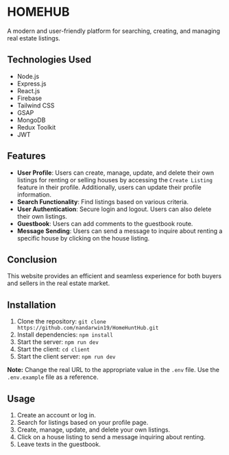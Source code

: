 # HOMEHUB

A modern and user-friendly platform for searching, creating, and managing real estate listings.

## Technologies Used

- Node.js
- Express.js
- React.js
- Firebase
- Tailwind CSS
- GSAP
- MongoDB
- Redux Toolkit
- JWT

## Features

- **User Profile**: Users can create, manage, update, and delete their own listings for renting or selling houses by accessing the `Create Listing` feature in their profile. Additionally, users can update their profile information.
- **Search Functionality**: Find listings based on various criteria.
- **User Authentication**: Secure login and logout. Users can also delete their own listings.
- **Guestbook**: Users can add comments to the guestbook route.
- **Message Sending**: Users can send a message to inquire about renting a specific house by clicking on the house listing.

## Conclusion

This website provides an efficient and seamless experience for both buyers and sellers in the real estate market.

## Installation

1. Clone the repository: `git clone https://github.com/nandarwin19/HomeHuntHub.git`
2. Install dependencies: `npm install`
3. Start the server: `npm run dev`
4. Start the client: `cd client`
5. Start the client server: `npm run dev`

**Note:** Change the real URL to the appropriate value in the `.env` file. Use the `.env.example` file as a reference.

## Usage

1. Create an account or log in.
2. Search for listings based on your profile page.
3. Create, manage, update, and delete your own listings.
4. Click on a house listing to send a message inquiring about renting.
5. Leave texts in the guestbook.
